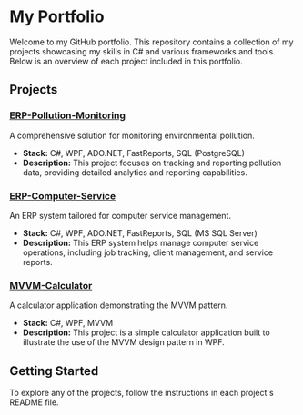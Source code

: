 # My Portfolio

Welcome to my GitHub portfolio. This repository contains a collection of my projects showcasing my skills in C# and various frameworks and tools. Below is an overview of each project included in this portfolio.

## Projects

### [ERP-Pollution-Monitoring](Portfolio/ERP-Pollution-Monitoring/README.md)

A comprehensive solution for monitoring environmental pollution.

- **Stack:** C#, WPF, ADO.NET, FastReports, SQL (PostgreSQL)
- **Description:** This project focuses on tracking and reporting pollution data, providing detailed analytics and reporting capabilities.

### [ERP-Computer-Service](Portfolio/ERP-Computer-Service/README.md)

An ERP system tailored for computer service management.

- **Stack:** C#, WPF, ADO.NET, FastReports, SQL (MS SQL Server)
- **Description:** This ERP system helps manage computer service operations, including job tracking, client management, and service reports.

### [MVVM-Calculator](Portfolio/MVVM-Calculator/README.md)

A calculator application demonstrating the MVVM pattern.

- **Stack:** C#, WPF, MVVM
- **Description:** This project is a simple calculator application built to illustrate the use of the MVVM design pattern in WPF.

## Getting Started

To explore any of the projects, follow the instructions in each project's README file.
